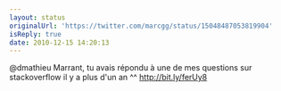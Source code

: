 ```yaml
---
layout: status
originalUrl: 'https://twitter.com/marcgg/status/15048487053819904'
isReply: true
date: 2010-12-15 14:20:13
---
```


@dmathieu Marrant, tu avais répondu à une de mes questions sur stackoverflow il y a plus d'un an ^^ http://bit.ly/ferUy8
